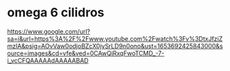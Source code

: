 # omega 6 cilidros
https://www.google.com/url?sa=i&url=https%3A%2F%2Fwww.youtube.com%2Fwatch%3Fv%3DtxJfziZmzlA&psig=AOvVaw0odjoBZcX0jySrLD9n0ono&ust=1653692425843000&source=images&cd=vfe&ved=0CAwQjRxqFwoTCMD_-7-i_vcCFQAAAAAdAAAAABAD
